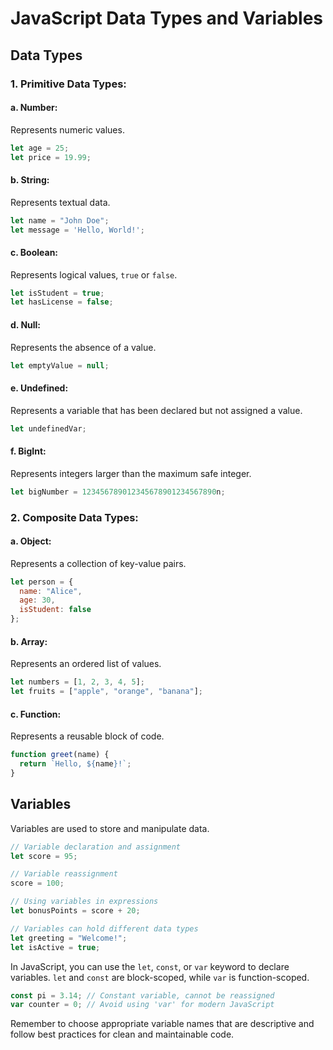 # JavaScript Data Types and Variables

## Data Types

### 1. **Primitive Data Types:**

#### a. **Number:**
Represents numeric values.
```javascript
let age = 25;
let price = 19.99;
```

#### b. **String:**
Represents textual data.
```javascript
let name = "John Doe";
let message = 'Hello, World!';
```

#### c. **Boolean:**
Represents logical values, `true` or `false`.
```javascript
let isStudent = true;
let hasLicense = false;
```

#### d. **Null:**
Represents the absence of a value.
```javascript
let emptyValue = null;
```

#### e. **Undefined:**
Represents a variable that has been declared but not assigned a value.
```javascript
let undefinedVar;
```

#### f. **BigInt:**
Represents integers larger than the maximum safe integer.
```javascript
let bigNumber = 123456789012345678901234567890n;
```

### 2. **Composite Data Types:**

#### a. **Object:**
Represents a collection of key-value pairs.
```javascript
let person = {
  name: "Alice",
  age: 30,
  isStudent: false
};
```

#### b. **Array:**
Represents an ordered list of values.
```javascript
let numbers = [1, 2, 3, 4, 5];
let fruits = ["apple", "orange", "banana"];
```

#### c. **Function:**
Represents a reusable block of code.
```javascript
function greet(name) {
  return `Hello, ${name}!`;
}
```

## Variables

Variables are used to store and manipulate data.

```javascript
// Variable declaration and assignment
let score = 95;

// Variable reassignment
score = 100;

// Using variables in expressions
let bonusPoints = score + 20;

// Variables can hold different data types
let greeting = "Welcome!";
let isActive = true;
```

In JavaScript, you can use the `let`, `const`, or `var` keyword to declare variables. `let` and `const` are block-scoped, while `var` is function-scoped.

```javascript
const pi = 3.14; // Constant variable, cannot be reassigned
var counter = 0; // Avoid using 'var' for modern JavaScript
```

Remember to choose appropriate variable names that are descriptive and follow best practices for clean and maintainable code.
